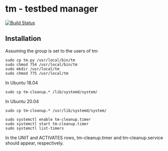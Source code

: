 # tm - testbed manager
[![Build Status](https://travis-ci.org/micchie/tm.svg?branch=master)](https://travis-ci.org/micchie/tm)

## Installation
Assuming the group is set to the users of tm:
```
sudo cp tm.py /usr/local/bin/tm
sudo chmod 754 /usr/local/bin/tm
sudo mkdir /usr/local/tm
sudo chmod 775 /usr/local/tm
```

In Ubuntu 18.04
```
sudo cp tm-cleanup.* /lib/systemd/system/
```
In Ubuntu 20.04
```
sudo cp tm-cleanup.* /usr/lib/systemd/system/
```
```
sudo systemctl enable tm-cleanup.timer
sudo systemctl start tm-cleanup.timer
sudo systemctl list-timers
```
In the UNIT and ACTIVATES rows, tm-cleanup.timer and tm-cleanup.service should
appear, respectively.
